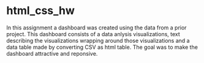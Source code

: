 # html_css_hw
In this assignment a dashboard was created using the data from a prior project. This dashboard consists of a data anlysis visualizations, text describing the visualizations wrapping around those visualizations and a data table made by converting CSV as html table. The goal was to make the dashboard attractive and reponsive. 
